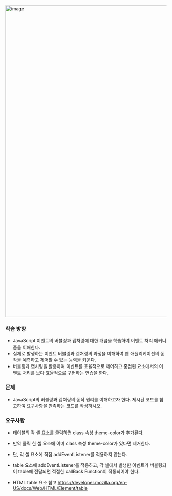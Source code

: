 <img width="681" height="975" alt="image" src="https://github.com/user-attachments/assets/16819a0c-13cb-42ca-987b-1652c7a01606" />

### 학습 방향
- JavaScript 이벤트의 버블링과 캡처링에 대한 개념을 학습하여 이벤트 처리 메커니즘을 이해한다.
- 실제로 발생하는 이벤트 버블링과 캡처링의 과정을 이해하여 웹 애플리케이션의 동작을 예측하고 제어할 수 있는 능력을 키운다.
- 버블링과 캡처링을 활용하여 이벤트를 효율적으로 제어하고 중첩된 요소에서의 이벤트 처리를 보다 효율적으로 구현하는 연습을 한다.

### 문제
- JavaScript의 버블링과 캡처링의 동작 원리를 이해하고자 한다. 제시된 코드를 참고하여 요구사항을 만족하는 코드를 작성하시오.

### 요구사항
- 테이블의 각 셀 요소를 클릭하면 class 속성 theme-color가 추가된다.
- 만약 클릭 한 셀 요소에 이미 class 속성 theme-color가 있다면 제거한다.

- 단, 각 셀 요소에 직접 addEventListener를 적용하지 않는다.
- table 요소에 addEventListener를 적용하고, 각 셀에서 발생한 이벤트가 버블링되어 table에 전달되면 적절한 callBack Function이 작동되어야 한다.

- HTML table 요소 참고
https://developer.mozilla.org/en-US/docs/Web/HTML/Element/table
